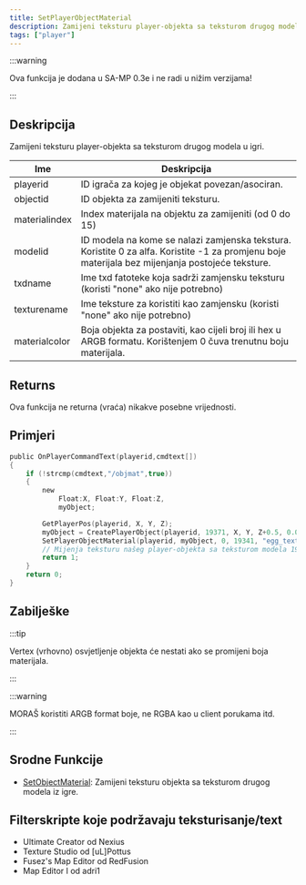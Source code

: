 ```yaml
---
title: SetPlayerObjectMaterial
description: Zamijeni teksturu player-objekta sa teksturom drugog modela u igri.
tags: ["player"]
---
```


:::warning

Ova funkcija je dodana u SA-MP 0.3e i ne radi u nižim verzijama!

:::

## Deskripcija

Zamijeni teksturu player-objekta sa teksturom drugog modela u igri.

| Ime           | Deskripcija                                                                                                                                      |
| ------------- | ------------------------------------------------------------------------------------------------------------------------------------------------ |
| playerid      | ID igrača za kojeg je objekat povezan/asociran.                                                                                                  |
| objectid      | ID objekta za zamijeniti teksturu.                                                                                                               |
| materialindex | Index materijala na objektu za zamijeniti (od 0 do 15)                                                                                           |
| modelid       | ID modela na kome se nalazi zamjenska tekstura. Koristite 0 za alfa. Koristite -1 za promjenu boje materijala bez mijenjanja postojeće teksture. |
| txdname       | Ime txd fatoteke koja sadrži zamjensku teksturu (koristi "none" ako nije potrebno)                                                               |
| texturename   | Ime teksture za koristiti kao zamjensku (koristi "none" ako nije potrebno)                                                                       |
| materialcolor | Boja objekta za postaviti, kao cijeli broj ili hex u ARGB formatu. Korištenjem 0 čuva trenutnu boju materijala.                                  |

## Returns

Ova funkcija ne returna (vraća) nikakve posebne vrijednosti.

## Primjeri

```c
public OnPlayerCommandText(playerid,cmdtext[])
{
    if (!strcmp(cmdtext,"/objmat",true))
    {
        new
            Float:X, Float:Y, Float:Z,
            myObject;

        GetPlayerPos(playerid, X, Y, Z);
        myObject = CreatePlayerObject(playerid, 19371, X, Y, Z+0.5, 0.0, 0.0, 0.0, 300.0);
        SetPlayerObjectMaterial(playerid, myObject, 0, 19341, "egg_texts", "easter_egg01", 0xFFFFFFFF);
        // Mijenja teksturu našeg player-objekta sa teksturom modela 19341
        return 1;
    }
    return 0;
}
```

## Zabilješke

:::tip

Vertex (vrhovno) osvjetljenje objekta će nestati ako se promijeni boja materijala.

:::

:::warning

MORAŠ koristiti ARGB format boje, ne RGBA kao u client porukama itd.

:::

## Srodne Funkcije

- [SetObjectMaterial](SetObjectMaterial): Zamijeni teksturu objekta sa teksturom drugog modela iz igre.

## Filterskripte koje podržavaju teksturisanje/text

- Ultimate Creator od Nexius
- Texture Studio od \[uL\]Pottus
- Fusez's Map Editor od RedFusion
- Map Editor I od adri1
